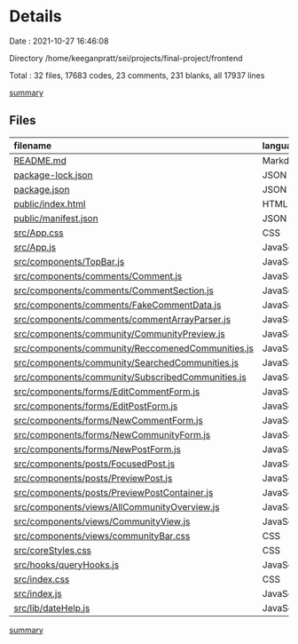 # Details

Date : 2021-10-27 16:46:08

Directory /home/keeganpratt/sei/projects/final-project/frontend

Total : 32 files,  17683 codes, 23 comments, 231 blanks, all 17937 lines

[summary](results.md)

## Files
| filename | language | code | comment | blank | total |
| :--- | :--- | ---: | ---: | ---: | ---: |
| [README.md](/README.md) | Markdown | 38 | 0 | 33 | 71 |
| [package-lock.json](/package-lock.json) | JSON | 16,315 | 0 | 1 | 16,316 |
| [package.json](/package.json) | JSON | 45 | 0 | 1 | 46 |
| [public/index.html](/public/index.html) | HTML | 20 | 23 | 1 | 44 |
| [public/manifest.json](/public/manifest.json) | JSON | 25 | 0 | 1 | 26 |
| [src/App.css](/src/App.css) | CSS | 240 | 0 | 40 | 280 |
| [src/App.js](/src/App.js) | JavaScript | 34 | 0 | 4 | 38 |
| [src/components/TopBar.js](/src/components/TopBar.js) | JavaScript | 52 | 0 | 6 | 58 |
| [src/components/comments/Comment.js](/src/components/comments/Comment.js) | JavaScript | 99 | 0 | 16 | 115 |
| [src/components/comments/CommentSection.js](/src/components/comments/CommentSection.js) | JavaScript | 22 | 0 | 3 | 25 |
| [src/components/comments/FakeCommentData.js](/src/components/comments/FakeCommentData.js) | JavaScript | 33 | 0 | 2 | 35 |
| [src/components/comments/commentArrayParser.js](/src/components/comments/commentArrayParser.js) | JavaScript | 16 | 0 | 1 | 17 |
| [src/components/community/CommunityPreview.js](/src/components/community/CommunityPreview.js) | JavaScript | 13 | 0 | 2 | 15 |
| [src/components/community/ReccomenedCommunities.js](/src/components/community/ReccomenedCommunities.js) | JavaScript | 23 | 0 | 6 | 29 |
| [src/components/community/SearchedCommunities.js](/src/components/community/SearchedCommunities.js) | JavaScript | 42 | 0 | 8 | 50 |
| [src/components/community/SubscribedCommunities.js](/src/components/community/SubscribedCommunities.js) | JavaScript | 23 | 0 | 6 | 29 |
| [src/components/forms/EditCommentForm.js](/src/components/forms/EditCommentForm.js) | JavaScript | 26 | 0 | 6 | 32 |
| [src/components/forms/EditPostForm.js](/src/components/forms/EditPostForm.js) | JavaScript | 34 | 0 | 6 | 40 |
| [src/components/forms/NewCommentForm.js](/src/components/forms/NewCommentForm.js) | JavaScript | 24 | 0 | 5 | 29 |
| [src/components/forms/NewCommunityForm.js](/src/components/forms/NewCommunityForm.js) | JavaScript | 43 | 0 | 7 | 50 |
| [src/components/forms/NewPostForm.js](/src/components/forms/NewPostForm.js) | JavaScript | 41 | 0 | 6 | 47 |
| [src/components/posts/FocusedPost.js](/src/components/posts/FocusedPost.js) | JavaScript | 152 | 0 | 23 | 175 |
| [src/components/posts/PreviewPost.js](/src/components/posts/PreviewPost.js) | JavaScript | 18 | 0 | 2 | 20 |
| [src/components/posts/PreviewPostContainer.js](/src/components/posts/PreviewPostContainer.js) | JavaScript | 39 | 0 | 8 | 47 |
| [src/components/views/AllCommunityOverview.js](/src/components/views/AllCommunityOverview.js) | JavaScript | 44 | 0 | 7 | 51 |
| [src/components/views/CommunityView.js](/src/components/views/CommunityView.js) | JavaScript | 92 | 0 | 14 | 106 |
| [src/components/views/communityBar.css](/src/components/views/communityBar.css) | CSS | 29 | 0 | 2 | 31 |
| [src/coreStyles.css](/src/coreStyles.css) | CSS | 0 | 0 | 1 | 1 |
| [src/hooks/queryHooks.js](/src/hooks/queryHooks.js) | JavaScript | 58 | 0 | 8 | 66 |
| [src/index.css](/src/index.css) | CSS | 16 | 0 | 3 | 19 |
| [src/index.js](/src/index.js) | JavaScript | 10 | 0 | 1 | 11 |
| [src/lib/dateHelp.js](/src/lib/dateHelp.js) | JavaScript | 17 | 0 | 1 | 18 |

[summary](results.md)